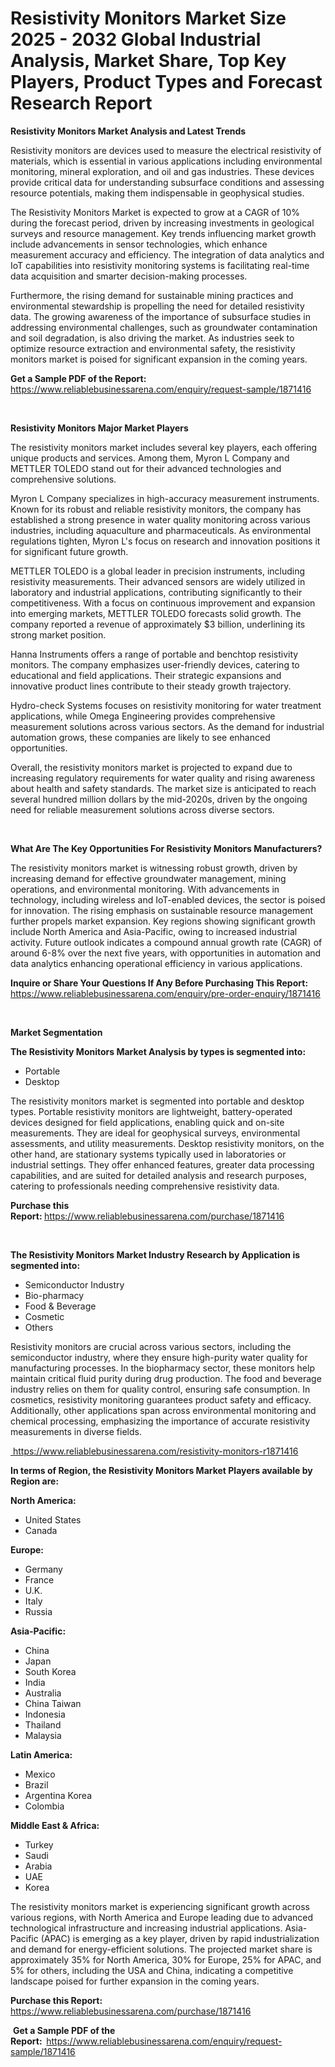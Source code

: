 <p><h1>Resistivity Monitors Market Size 2025 - 2032 Global Industrial Analysis, Market Share, Top Key Players, Product Types and Forecast Research Report</h1></p><p><strong>Resistivity Monitors Market Analysis and Latest Trends</strong></p>
<p><p>Resistivity monitors are devices used to measure the electrical resistivity of materials, which is essential in various applications including environmental monitoring, mineral exploration, and oil and gas industries. These devices provide critical data for understanding subsurface conditions and assessing resource potentials, making them indispensable in geophysical studies.</p><p>The Resistivity Monitors Market is expected to grow at a CAGR of 10% during the forecast period, driven by increasing investments in geological surveys and resource management. Key trends influencing market growth include advancements in sensor technologies, which enhance measurement accuracy and efficiency. The integration of data analytics and IoT capabilities into resistivity monitoring systems is facilitating real-time data acquisition and smarter decision-making processes.</p><p>Furthermore, the rising demand for sustainable mining practices and environmental stewardship is propelling the need for detailed resistivity data. The growing awareness of the importance of subsurface studies in addressing environmental challenges, such as groundwater contamination and soil degradation, is also driving the market. As industries seek to optimize resource extraction and environmental safety, the resistivity monitors market is poised for significant expansion in the coming years.</p></p>
<p><strong>Get a Sample PDF of the Report:&nbsp;</strong> <a href="https://www.reliablebusinessarena.com/enquiry/request-sample/1871416?utm_campaign=2930&utm_medium=2&utm_source=Github&utm_content=ia&utm_term=12042025&utm_id=resistivity-monitors">https://www.reliablebusinessarena.com/enquiry/request-sample/1871416</a></p>
<p>&nbsp;</p>
<p><strong>Resistivity Monitors Major Market Players</strong></p>
<p><p>The resistivity monitors market includes several key players, each offering unique products and services. Among them, Myron L Company and METTLER TOLEDO stand out for their advanced technologies and comprehensive solutions.</p><p>Myron L Company specializes in high-accuracy measurement instruments. Known for its robust and reliable resistivity monitors, the company has established a strong presence in water quality monitoring across various industries, including aquaculture and pharmaceuticals. As environmental regulations tighten, Myron L's focus on research and innovation positions it for significant future growth.</p><p>METTLER TOLEDO is a global leader in precision instruments, including resistivity measurements. Their advanced sensors are widely utilized in laboratory and industrial applications, contributing significantly to their competitiveness. With a focus on continuous improvement and expansion into emerging markets, METTLER TOLEDO forecasts solid growth. The company reported a revenue of approximately $3 billion, underlining its strong market position.</p><p>Hanna Instruments offers a range of portable and benchtop resistivity monitors. The company emphasizes user-friendly devices, catering to educational and field applications. Their strategic expansions and innovative product lines contribute to their steady growth trajectory.</p><p>Hydro-check Systems focuses on resistivity monitoring for water treatment applications, while Omega Engineering provides comprehensive measurement solutions across various sectors. As the demand for industrial automation grows, these companies are likely to see enhanced opportunities.</p><p>Overall, the resistivity monitors market is projected to expand due to increasing regulatory requirements for water quality and rising awareness about health and safety standards. The market size is anticipated to reach several hundred million dollars by the mid-2020s, driven by the ongoing need for reliable measurement solutions across diverse sectors.</p></p>
<p>&nbsp;</p>
<p><strong>What Are The Key Opportunities For Resistivity Monitors Manufacturers?</strong></p>
<p><p>The resistivity monitors market is witnessing robust growth, driven by increasing demand for effective groundwater management, mining operations, and environmental monitoring. With advancements in technology, including wireless and IoT-enabled devices, the sector is poised for innovation. The rising emphasis on sustainable resource management further propels market expansion. Key regions showing significant growth include North America and Asia-Pacific, owing to increased industrial activity. Future outlook indicates a compound annual growth rate (CAGR) of around 6-8% over the next five years, with opportunities in automation and data analytics enhancing operational efficiency in various applications.</p></p>
<p><strong>Inquire or Share Your Questions If Any Before Purchasing This Report:</strong> <a href="https://www.reliablebusinessarena.com/enquiry/pre-order-enquiry/1871416?utm_campaign=2930&utm_medium=2&utm_source=Github&utm_content=ia&utm_term=12042025&utm_id=resistivity-monitors">https://www.reliablebusinessarena.com/enquiry/pre-order-enquiry/1871416</a></p>
<p>&nbsp;</p>
<p><strong>Market Segmentation</strong></p>
<p><strong>The Resistivity Monitors Market Analysis by types is segmented into:</strong></p>
<p><ul><li>Portable</li><li>Desktop</li></ul></p>
<p><p>The resistivity monitors market is segmented into portable and desktop types. Portable resistivity monitors are lightweight, battery-operated devices designed for field applications, enabling quick and on-site measurements. They are ideal for geophysical surveys, environmental assessments, and utility measurements. Desktop resistivity monitors, on the other hand, are stationary systems typically used in laboratories or industrial settings. They offer enhanced features, greater data processing capabilities, and are suited for detailed analysis and research purposes, catering to professionals needing comprehensive resistivity data.</p></p>
<p><strong>Purchase this Report:&nbsp;</strong><a href="https://www.reliablebusinessarena.com/purchase/1871416?utm_campaign=2930&utm_medium=2&utm_source=Github&utm_content=ia&utm_term=12042025&utm_id=resistivity-monitors">https://www.reliablebusinessarena.com/purchase/1871416</a></p>
<p>&nbsp;</p>
<p><strong>The Resistivity Monitors Market Industry Research by Application is segmented into:</strong></p>
<p><ul><li>Semiconductor Industry</li><li>Bio-pharmacy</li><li>Food & Beverage</li><li>Cosmetic</li><li>Others</li></ul></p>
<p><p>Resistivity monitors are crucial across various sectors, including the semiconductor industry, where they ensure high-purity water quality for manufacturing processes. In the biopharmacy sector, these monitors help maintain critical fluid purity during drug production. The food and beverage industry relies on them for quality control, ensuring safe consumption. In cosmetics, resistivity monitoring guarantees product safety and efficacy. Additionally, other applications span across environmental monitoring and chemical processing, emphasizing the importance of accurate resistivity measurements in diverse fields.</p></p>
<p><a href="https://www.reliablebusinessarena.com/resistivity-monitors-r1871416?utm_campaign=2930&utm_medium=2&utm_source=Github&utm_content=ia&utm_term=12042025&utm_id=resistivity-monitors">&nbsp;https://www.reliablebusinessarena.com/resistivity-monitors-r1871416</a></p>
<p><strong>In terms of Region, the Resistivity Monitors Market Players available by Region are:</strong></p>
<p>
    <p> <strong> North America: </strong>
        <ul>
            <li>United States</li>
            <li>Canada</li>
        </ul>
        </p> 
    <p> <strong> Europe: </strong>
        <ul>
            <li>Germany</li>
            <li>France</li>
            <li>U.K.</li>
            <li>Italy</li>
            <li>Russia</li>
        </ul>
        </p> 
    <p> <strong> Asia-Pacific: </strong>
        <ul>
            <li>China</li>
            <li>Japan</li>
            <li>South Korea</li>
            <li>India</li>
            <li>Australia</li>
            <li>China Taiwan</li>
            <li>Indonesia</li>
            <li>Thailand</li>
            <li>Malaysia</li>
        </ul>
        </p> 
    <p> <strong> Latin America: </strong>
        <ul>
            <li>Mexico</li>
            <li>Brazil</li>
            <li>Argentina Korea</li>
            <li>Colombia</li>
        </ul>
        </p> 
    <p> <strong> Middle East & Africa: </strong>
        <ul>
            <li>Turkey</li>
            <li>Saudi</li>
            <li>Arabia</li>
            <li>UAE</li>
            <li>Korea</li>
        </ul>
    </p>
    </p>
<p><p>The resistivity monitors market is experiencing significant growth across various regions, with North America and Europe leading due to advanced technological infrastructure and increasing industrial applications. Asia-Pacific (APAC) is emerging as a key player, driven by rapid industrialization and demand for energy-efficient solutions. The projected market share is approximately 35% for North America, 30% for Europe, 25% for APAC, and 5% for others, including the USA and China, indicating a competitive landscape poised for further expansion in the coming years.</p></p>
<p><strong>Purchase this Report: </strong><a href="https://www.reliablebusinessarena.com/purchase/1871416?utm_campaign=2930&utm_medium=2&utm_source=Github&utm_content=ia&utm_term=12042025&utm_id=resistivity-monitors">https://www.reliablebusinessarena.com/purchase/1871416</a></p>
<p>&nbsp;<strong>Get a Sample PDF of the Report:&nbsp;&nbsp;</strong><a href="https://www.reliablebusinessarena.com/enquiry/request-sample/1871416?utm_campaign=2930&utm_medium=2&utm_source=Github&utm_content=ia&utm_term=12042025&utm_id=resistivity-monitors">https://www.reliablebusinessarena.com/enquiry/request-sample/1871416</a></p>
<p><strong></strong></p>
<p><p></p><p></p><p></p></p>